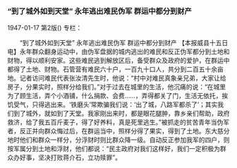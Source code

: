 ### “到了城外如到天堂”  永年逃出难民伪军  群运中都分到财产

1947-01-17
第2版()
专栏：

　　“到了城外如到天堂”
    永年逃出难民伪军  群运中都分到财产
    【本报威县十五日电】永年群众翻身运动中，由伪军盘据的城内逃出的难民和反正伪军都分到土地和财物，得以顺利安家。这些难民逃到解放区后，备受群众及政府的爱护，在群运中都得了土地、财物。石管营有难民六十户，一百九十口人，共分到二百五十余亩地。记者访问难民代表张汝清先生时，他说：“村中对难民真象亲兄弟，大家让给房子，分果实时，照样分给我们。”对于过去在城里的生活，他沉痛的说：“在城里为了顾生活，弄个小酒铺，什么捐款、会费……，弄得都关了门，生活无依托，挨饥受气，只得逃出来。‘铁磨头’常欺骗我们说：‘出了城，八路军都杀了’；其实我们到了城外，就如到了天堂。我家刚出来时，都是眼花腿肿，靠乡亲们帮助，政府救济，给了我五百斤麦子，得了好养料，真是死里逃生。”被抓走的贫苦青年当伪军者，反正并向群众悔过后，在群运当中，照样分得了果实，得到了土地。东大慈分地时他们和群众一样分，分浮财时则比群众降一级。自动反正参加我军的四户，则按军属分到土地和浮财，他们都说：“民主政府对我们这样好，我们一定积极为群众办好事，坚决打败蒋介石，立功赎罪”。
